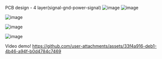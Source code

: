 PCB design - 4 layer(signal-gnd-power-signal)
![image](https://github.com/user-attachments/assets/69102d35-7ebb-47bf-ba05-655146a71b3e)
![image](https://github.com/user-attachments/assets/4b9309f2-0d41-4502-8f2a-08c5f53f8d62)


![image](https://github.com/user-attachments/assets/391526bf-d952-4093-b84e-a7e8f7d5f6b6)

![image](https://github.com/user-attachments/assets/d3567986-feba-4ffa-8a31-ac902b47c00d)

![image](https://github.com/user-attachments/assets/8a91bc76-6e4f-4e97-a8fb-a01edb4f45b0)



Video demo!
https://github.com/user-attachments/assets/33f4a916-deb1-4b46-a94f-b0d4784c7469


